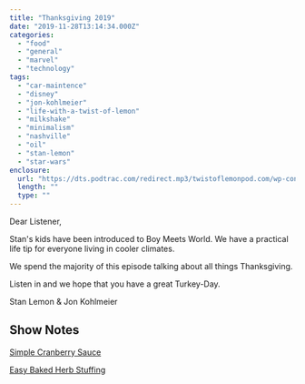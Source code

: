 ```yaml
---
title: "Thanksgiving 2019"
date: "2019-11-28T13:14:34.000Z"
categories: 
  - "food"
  - "general"
  - "marvel"
  - "technology"
tags: 
  - "car-maintence"
  - "disney"
  - "jon-kohlmeier"
  - "life-with-a-twist-of-lemon"
  - "milkshake"
  - "minimalism"
  - "nashville"
  - "oil"
  - "stan-lemon"
  - "star-wars"
enclosure: 
  url: "https://dts.podtrac.com/redirect.mp3/twistoflemonpod.com/wp-content/uploads/2019/11/073-lwatol-20191128.mp3"
  length: ""
  type: ""
---
```


Dear Listener,

Stan's kids have been introduced to Boy Meets World. We have a practical life tip for everyone living in cooler climates.

We spend the majority of this episode talking about all things Thanksgiving.

Listen in and we hope that you have a great Turkey-Day.

Stan Lemon & Jon Kohlmeier

## Show Notes

[Simple Cranberry Sauce](https://www.americastestkitchen.com/recipes/1504-simple-cranberry-sauce?sqn=9h6GHzMo5273Vv/9tnk2t3saoYMkKsjUK9WYmiL1cx4=)

[Easy Baked Herb Stuffing](https://www.177milkstreet.com/recipes/classic-herbed-stuffing?utm_source=Christopher+Kimball’s+Milk+Street&utm_campaign=9abf7d76db-SwearingHillNews_2016_11_15&utm_medium=email&utm_term=0_c373980eee-9abf7d76db-115634517&mc_cid=9abf7d76db&mc_eid=ae22fe9a8e)
